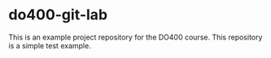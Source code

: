 # do400-git-lab
This is an example project repository for the DO400 course.
This repository is a simple test example.

